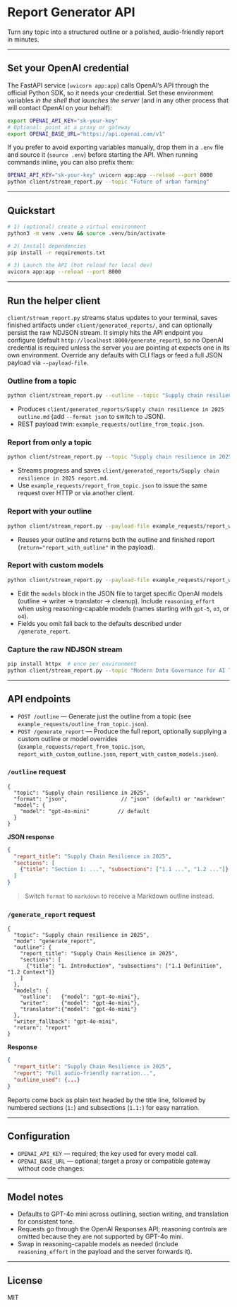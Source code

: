 # Report Generator API

Turn any topic into a structured outline or a polished, audio-friendly report in minutes.

---

## Set your OpenAI credential

The FastAPI service (`uvicorn app:app`) calls OpenAI’s API through the official Python SDK, so it needs your credential. Set these environment variables _in the shell that launches the server_ (and in any other process that will contact OpenAI on your behalf):

```bash
export OPENAI_API_KEY="sk-your-key"
# Optional: point at a proxy or gateway
export OPENAI_BASE_URL="https://api.openai.com/v1"
```

If you prefer to avoid exporting variables manually, drop them in a `.env` file and source it (`source .env`) before starting the API. When running commands inline, you can also prefix them:

```bash
OPENAI_API_KEY="sk-your-key" uvicorn app:app --reload --port 8000
python client/stream_report.py --topic "Future of urban farming"
```

---

## Quickstart

```bash
# 1) (optional) create a virtual environment
python3 -m venv .venv && source .venv/bin/activate

# 2) Install dependencies
pip install -r requirements.txt

# 3) Launch the API (hot reload for local dev)
uvicorn app:app --reload --port 8000
```

---

## Run the helper client

`client/stream_report.py` streams status updates to your terminal, saves finished artifacts under `client/generated_reports/`, and can optionally persist the raw NDJSON stream. It simply hits the API endpoint you configure (default `http://localhost:8000/generate_report`), so no OpenAI credential is required unless the server you are pointing at expects one in its own environment. Override any defaults with CLI flags or feed a full JSON payload via `--payload-file`.

### Outline from a topic

```bash
python client/stream_report.py --outline --topic "Supply chain resilience in 2025"
```

- Produces `client/generated_reports/Supply chain resilience in 2025 outline.md` (add `--format json` to switch to JSON).
- REST payload twin: `example_requests/outline_from_topic.json`.

### Report from only a topic

```bash
python client/stream_report.py --topic "Supply chain resilience in 2025" --show-progress
```

- Streams progress and saves `client/generated_reports/Supply chain resilience in 2025 report.md`.
- Use `example_requests/report_from_topic.json` to issue the same request over HTTP or via another client.

### Report with your outline

```bash
python client/stream_report.py --payload-file example_requests/report_with_custom_outline.json --show-progress
```

- Reuses your outline and returns both the outline and finished report (`return="report_with_outline"` in the payload).

### Report with custom models

```bash
python client/stream_report.py --payload-file example_requests/report_with_custom_models.json --show-progress
```

- Edit the `models` block in the JSON file to target specific OpenAI models (outline → writer → translator → cleanup). Include `reasoning_effort` when using reasoning-capable models (names starting with `gpt-5`, `o3`, or `o4`).
- Fields you omit fall back to the defaults described under `/generate_report`.

### Capture the raw NDJSON stream

```bash
pip install httpx  # once per environment
python client/stream_report.py --topic "Modern Data Governance for AI Teams" --show-progress --raw-stream run.ndjson
```

---

## API endpoints

- `POST /outline` — Generate just the outline from a topic (see `example_requests/outline_from_topic.json`).
- `POST /generate_report` — Produce the full report, optionally supplying a custom outline or model overrides (`example_requests/report_from_topic.json`, `report_with_custom_outline.json`, `report_with_custom_models.json`).

### `/outline` request

```jsonc
{
  "topic": "Supply chain resilience in 2025",
  "format": "json",                 // "json" (default) or "markdown"
  "model": {
    "model": "gpt-4o-mini"         // default
  }
}
```

**JSON response**

```json
{
  "report_title": "Supply Chain Resilience in 2025",
  "sections": [
    {"title": "Section 1: ...", "subsections": ["1.1 ...", "1.2 ..."]}
  ]
}
```

> Switch `format` to `markdown` to receive a Markdown outline instead.

### `/generate_report` request

```jsonc
{
  "topic": "Supply chain resilience in 2025",
  "mode": "generate_report",
  "outline": {
    "report_title": "Supply Chain Resilience in 2025",
    "sections": [
      {"title": "1. Introduction", "subsections": ["1.1 Definition", "1.2 Context"]}
    ]
  },
  "models": {
    "outline":   {"model": "gpt-4o-mini"},
    "writer":    {"model": "gpt-4o-mini"},
    "translator":{"model": "gpt-4o-mini"}
  },
  "writer_fallback": "gpt-4o-mini",
  "return": "report"
}
```

**Response**

```json
{
  "report_title": "Supply Chain Resilience in 2025",
  "report": "Full audio-friendly narration...",
  "outline_used": {...}
}
```

Reports come back as plain text headed by the title line, followed by numbered sections (`1:`) and subsections (`1.1:`) for easy narration.

---

## Configuration

- `OPENAI_API_KEY` — required; the key used for every model call.
- `OPENAI_BASE_URL` — optional; target a proxy or compatible gateway without code changes.

---

## Model notes

- Defaults to GPT-4o mini across outlining, section writing, and translation for consistent tone.
- Requests go through the OpenAI Responses API; reasoning controls are omitted because they are not supported by GPT-4o mini.
- Swap in reasoning-capable models as needed (include `reasoning_effort` in the payload and the server forwards it).

---

## License

MIT
